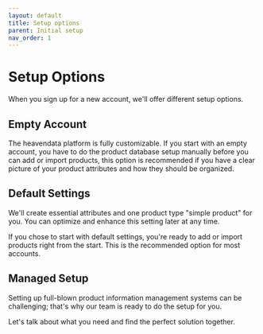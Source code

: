 ```yaml
---
layout: default
title: Setup options
parent: Initial setup
nav_order: 1
---
```


# Setup Options

When you sign up for a new account, we'll offer different setup options.

## Empty Account

The heavendata platform is fully customizable. If you start with an empty account, you have to do the product database setup manually
before you can add or import products, this option is recommended if you have a clear picture of your product attributes and how they should be organized.

## Default Settings

We'll create essential attributes and one product type "simple product" for you. You can optimize and enhance this setting later at any time.

If you chose to start with default settings, you're ready to add or import products right from the start. This is the recommended option for most accounts.

## Managed Setup

Setting up full-blown product information management systems can be challenging; that's why our team is ready to do the setup for you.

Let's talk about what you need and find the perfect solution together.
